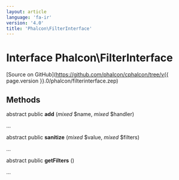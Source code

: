 ```yaml
---
layout: article
language: 'fa-ir'
version: '4.0'
title: 'Phalcon\FilterInterface'
---
```

# Interface **Phalcon\FilterInterface**

[Source on GitHub](https://github.com/phalcon/cphalcon/tree/v{{ page.version }}.0/phalcon/filterinterface.zep)

## Methods

abstract public **add** (*mixed* $name, *mixed* $handler)

...

abstract public **sanitize** (*mixed* $value, *mixed* $filters)

...

abstract public **getFilters** ()

...